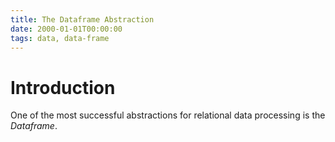 ```yaml
---
title: The Dataframe Abstraction
date: 2000-01-01T00:00:00
tags: data, data-frame
---
```


# Introduction

One of the most successful abstractions for relational data processing is the *Dataframe*. 

